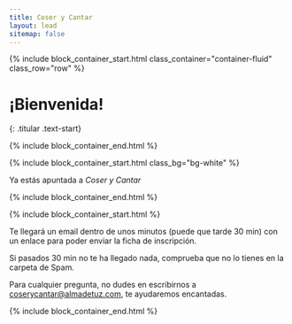 ```yaml
---
title: Coser y Cantar
layout: lead
sitemap: false
---
```



{% include block_container_start.html
  class_container="container-fluid"
  class_row="row"
%}

# ¡Bienvenida!
{: .titular .text-start}

{% include block_container_end.html %}

{% include block_container_start.html
   class_bg="bg-white"
%}

Ya estás apuntada a _Coser y Cantar_

{% include block_container_end.html %}

{% include block_container_start.html %}

Te llegará un email dentro de unos minutos (puede que tarde 30 min) con un enlace para poder enviar la ficha de inscripción.

Si pasados 30 min no te ha llegado nada, comprueba que no lo tienes en la carpeta de Spam.

Para cualquier pregunta, no dudes en escribirnos a <a href="mailto:coserycantar@almadetuz.com">coserycantar@almadetuz.com</a>, te ayudaremos encantadas.

{% include block_container_end.html %}
